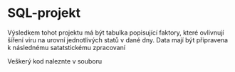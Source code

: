 # SQL-projekt

Výsledkem tohot projektu má být tabulka popisující faktory, které ovlivnují šíření viru na urovní jednotlivých statů v dané dny. Data mají být připravena k následnému satatstickému zpracovaní

Veškerý kod naleznte v souboru 
